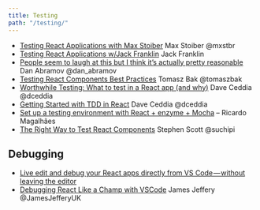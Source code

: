 ```yaml
---
title: Testing
path: "/testing/"
---
```



* [Testing React Applications with Max Stoiber](https://www.youtube.com/watch?v=59Ndb3YkLKA) Max Stoiber @mxstbr
* [Testing React Applications w/Jack Franklin](https://www.youtube.com/watch?v=eWN8F_WOBAQ) Jack Franklin
* [People seem to laugh at this but I think it’s actually pretty reasonable](https://twitter.com/dan_abramov/status/762257231471579136) Dan Abramov @dan_abramov
* [Testing React Components Best Practices](https://medium.com/selleo/testing-react-components-best-practices-2f77ac302d12#.nfupyyugz) Tomasz Bak @tomaszbak
* [Worthwhile Testing: What to test in a React app (and why)](https://daveceddia.com/what-to-test-in-react-app)  Dave Ceddia @dceddia
* [Getting Started with TDD in React](https://daveceddia.com/getting-started-with-tdd-in-react)  Dave Ceddia @dceddia
* [Set up a testing environment with React + enzyme + Mocha](http://blog.ricardofilipe.com/post/react-enzyme-tdd-tutorial) – Ricardo Magalhães
* [The Right Way to Test React Components](https://medium.freecodecamp.com/the-right-way-to-test-react-components-548a4736ab22#.zb6v0mtfk) Stephen Scott @suchipi




## Debugging
* [Live edit and debug your React apps directly from VS Code — without leaving the editor](https://medium.com/front-end-hacking/live-edit-and-debug-your-react-apps-directly-from-vs-code-without-leaving-the-editor-3da489ed905f#.a2j1t98ev)
* [Debugging React Like a Champ with VSCode](https://hackernoon.com/debugging-react-like-a-champ-with-vscode-66281760037) James Jeffery @JamesJefferyUK
